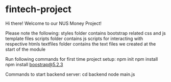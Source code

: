 # fintech-project
Hi there! Welcome to our NUS Money Project!

Please note the following:
styles folder contains bootstrap related css and js template files
scripts folder contains js scripts for interacting with respective htmls
textfiles folder contains the text files we created at the start of the module

Run following commands for first time project setup:
npm init
npm install 
npm install boostrap@5.2.3

Commands to start backend server:
cd backend
node main.js